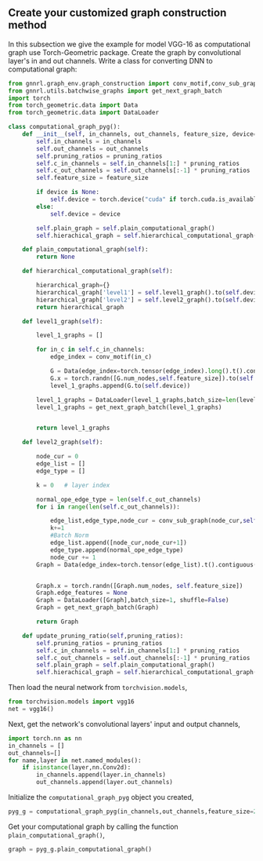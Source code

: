 
## Create your customized graph construction method

In this subsection we give the example for model VGG-16 as computational graph use Torch-Geometric package. Create the graph by convolutional layer's in and out channels. Write a class for converting DNN to computational graph:
```python
from gnnrl.graph_env.graph_construction import conv_motif,conv_sub_graph
from gnnrl.utils.batchwise_graphs import get_next_graph_batch
import torch
from torch_geometric.data import Data
from torch_geometric.data import DataLoader

class computational_graph_pyg():
    def __init__(self, in_channels, out_channels, feature_size, device=None, pruning_ratios=1):
        self.in_channels = in_channels
        self.out_channels = out_channels
        self.pruning_ratios = pruning_ratios
        self.c_in_channels = self.in_channels[1:] * pruning_ratios
        self.c_out_channels = self.out_channels[:-1] * pruning_ratios
        self.feature_size = feature_size

        if device is None:
            self.device = torch.device("cuda" if torch.cuda.is_available() else "cpu")
        else:
            self.device = device

        self.plain_graph = self.plain_computational_graph()
        self.hierachical_graph = self.hierarchical_computational_graph()

    def plain_computational_graph(self):
        return None

    def hierarchical_computational_graph(self):

        hierarchical_graph={}
        hierarchical_graph['level1'] = self.level1_graph().to(self.device)
        hierarchical_graph['level2'] = self.level2_graph().to(self.device)
        return hierarchical_graph

    def level1_graph(self):

        level_1_graphs = []

        for in_c in self.c_in_channels:
            edge_index = conv_motif(in_c)

            G = Data(edge_index=torch.tensor(edge_index).long().t().contiguous())
            G.x = torch.randn([G.num_nodes,self.feature_size]).to(self.device)
            level_1_graphs.append(G.to(self.device))

        level_1_graphs = DataLoader(level_1_graphs,batch_size=len(level_1_graphs), shuffle=False)
        level_1_graphs = get_next_graph_batch(level_1_graphs)


        return level_1_graphs

    def level2_graph(self):

        node_cur = 0
        edge_list = []
        edge_type = []

        k = 0   # layer index

        normal_ope_edge_type = len(self.c_out_channels)
        for i in range(len(self.c_out_channels)):

            edge_list,edge_type,node_cur = conv_sub_graph(node_cur,self.c_out_channels[i],edge_list,edge_type,i,normal_ope_edge_type)
            k+=1
            #Batch Norm
            edge_list.append([node_cur,node_cur+1])
            edge_type.append(normal_ope_edge_type)
            node_cur += 1
        Graph = Data(edge_index=torch.tensor(edge_list).t().contiguous(),edge_type =edge_type)


        Graph.x = torch.randn([Graph.num_nodes, self.feature_size])
        Graph.edge_features = None
        Graph = DataLoader([Graph],batch_size=1, shuffle=False)
        Graph = get_next_graph_batch(Graph)

        return Graph

    def update_pruning_ratio(self,pruning_ratios):
        self.pruning_ratios = pruning_ratios
        self.c_in_channels = self.in_channels[1:] * pruning_ratios
        self.c_out_channels = self.out_channels[:-1] * pruning_ratios
        self.plain_graph = self.plain_computational_graph()
        self.hierachical_graph = self.hierarchical_computational_graph()
```

Then load the neural network from `torchvision.models`,
```python
from torchvision.models import vgg16
net = vgg16()
```
Next, get the network's convolutional layers' input and output channels,
```python
import torch.nn as nn
in_channels = []
out_channels=[]
for name,layer in net.named_modules():
    if isinstance(layer,nn.Conv2d):
        in_channels.append(layer.in_channels)
        out_channels.append(layer.out_channels)
```
Initialize the ```computational_graph_pyg``` object you created,
```python
pyg_g = computational_graph_pyg(in_channels,out_channels,feature_size=20)
```
Get your computational graph by calling the function ```plain_computational_graph()```,
```python
graph = pyg_g.plain_computational_graph()
```





[comment]: <> (    class SyntheticDataset&#40;DGLDataset&#41;:)

[comment]: <> (            def __init__&#40;self&#41;:)

[comment]: <> (                super&#40;&#41;.__init__&#40;name='synthetic'&#41;)

[comment]: <> (            def process&#40;self&#41;:)

[comment]: <> (                edges = pd.read_csv&#40;'./graph_edges.csv'&#41;)

[comment]: <> (                properties = pd.read_csv&#40;'./graph_properties.csv'&#41;)

[comment]: <> (                self.graphs = [])

[comment]: <> (                self.labels = [])

[comment]: <> (                # Create a graph for each graph ID from the edges table.)

[comment]: <> (                # First process the properties table into two dictionaries with graph IDs as keys.)

[comment]: <> (                # The label and number of nodes are values.)

[comment]: <> (                label_dict = {})

[comment]: <> (                num_nodes_dict = {})

[comment]: <> (                for _, row in properties.iterrows&#40;&#41;:)

[comment]: <> (                    label_dict[row['graph_id']] = row['label'])

[comment]: <> (                    num_nodes_dict[row['graph_id']] = row['num_nodes'])

[comment]: <> (                # For the edges, first group the table by graph IDs.)

[comment]: <> (                edges_group = edges.groupby&#40;'graph_id'&#41;)

[comment]: <> (                # For each graph ID...)

[comment]: <> (                for graph_id in edges_group.groups:)

[comment]: <> (                    # Find the edges as well as the number of nodes and its label.)

[comment]: <> (                    edges_of_id = edges_group.get_group&#40;graph_id&#41;)

[comment]: <> (                    src = edges_of_id['src'].to_numpy&#40;&#41;)

[comment]: <> (                    dst = edges_of_id['dst'].to_numpy&#40;&#41;)

[comment]: <> (                    num_nodes = num_nodes_dict[graph_id])

[comment]: <> (                    label = label_dict[graph_id])

[comment]: <> (                    # Create a graph and add it to the list of graphs and labels.)

[comment]: <> (                    g = dgl.graph&#40;&#40;src, dst&#41;, num_nodes=num_nodes&#41;)

[comment]: <> (                    self.graphs.append&#40;g&#41;)

[comment]: <> (                    self.labels.append&#40;label&#41;)

[comment]: <> (                # Convert the label list to tensor for saving.)

[comment]: <> (                self.labels = torch.LongTensor&#40;self.labels&#41;)

[comment]: <> (            def __getitem__&#40;self, i&#41;:)

[comment]: <> (                return self.graphs[i], self.labels[i])

[comment]: <> (            def __len__&#40;self&#41;:)

[comment]: <> (                return len&#40;self.graphs&#41;)
